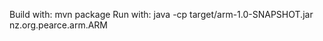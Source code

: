 Build with:
    mvn package
Run with:
    java -cp target/arm-1.0-SNAPSHOT.jar nz.org.pearce.arm.ARM
